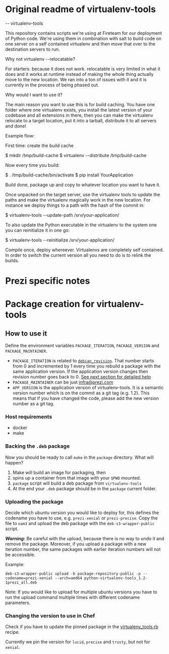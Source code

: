 # Original readme of virtualenv-tools

-- virtualenv-tools

This repository contains scripts we're using at Fireteam for our
deployment of Python code.  We're using them in combination with
salt to build code on one server on a self contained virtualenv
and then move that over to the destination servers to run.

Why not virtualenv --relocatable?

 For starters: because it does not work.  relocatable is very
 limited in what it does and it works at runtime instead of
 making the whole thing actually move to the new location.  We
 ran into a ton of issues with it and it is currently in the
 process of being phased out.

Why would I want to use it?

 The main reason you want to use this is for build caching.  You
 have one folder where one virtualenv exists, you install the
 latest version of your codebase and all extensions in there, then
 you can make the virtualenv relocate to a target location, put it
 into a tarball, distribute it to all servers and done!

Example flow:

 First time: create the build cache

   $ mkdir /tmp/build-cache
   $ virtualenv --distribute /tmp/build-cache

 Now every time you build:

   $ . /tmp/build-cache/bin/activate
   $ pip install YourApplication

 Build done, package up and copy to whatever location you want to have
 it.

 Once unpacked on the target server, use the virtualenv tools to
 update the paths and make the virtualenv magically work in the new
 location.  For instance we deploy things to a path with the
 hash of the commit in:

   $ virtualenv-tools --update-path /srv/your-application/<hash>

 To also update the Python executable in the virtualenv to the
 system one you can reinitialize it in one go:

   $ virtualenv-tools --reinitialize /srv/your-application/<hash>


Compile once, deploy whereever.  Virtualenvs are completely self
contained.  In order to switch the current version all you need to
do is to relink the builds.

# Prezi specific notes

# Package creation for virtualenv-tools

## How to use it

Define the environment variables `PACKAGE_ITERATION`, `PACKAGE_VERSION` and
`PACKAGE_MAINTAINER`.

- `PACKAGE_ITERATION` is related to
[`debian_revision`](https://www.debian.org/doc/debian-policy/ch-controlfields.html#s-f-Version).
That number starts from 0 and incremented by 1 every time you rebuild a
package with the same application version. If the application version
changes then revision number goes back to 0.
[See next section for detailed help](#choosing-iteration-number)
- `PACKAGE_MAINTAINER` can be just infra@prezi.com
- `APP_VERSION` is the application version of virtualenv-tools. It is a semantic
version number which is on the commit as a git tag (e.g. 1.2). This means that if
you have changed the code, please add the new version number as a git tag.

### Host requirements

- docker
- make

### Backing the `.deb` package

Now you should be ready to call `make` in the `package` directory. What will happen?

1. Make will build an image for packaging, then
2. spins up a container from that image with your `$PWD` mounted.
3. `package` script will build a deb package from `virtualenv-tools`
5. At the end your `.deb` package should be in the `package` current folder.

### Uploading the package

Decide which ubuntu version you would like to deploy for, this defines the codename
you have to use, e.g. `prezi-xenial` or `prezi-precise`.
Copy the file to `oam3` and upload the deb package with the `deb-s3-wrapper-public` script.

***Warning:*** Be careful with the upload, because there is no way to undo it and remove the package. Moreover, if you upload a package with a new iteration number, the same packages with earlier iteration numbers will not be accessible.


Example:
```
deb-s3-wrapper-public upload -b package-repository-public -p --codename=prezi-xenial --arch=amd64 python-virtualenv-tools_1.2-1prezi_all.deb
```

Note: If you would like to upload for multiple ubuntu versions you have to run the upload command multiple times with different codename parameters.

### Changing the version to use in Chef
Check if you have to update the pinned package in the
[virtualenv_tools.rb](https://github.com/prezi/prezi-chef/blob/master/cookbooks/python/recipes/virtualenv_tools.rb) recipe.

Currently we pin the version for `lucid`, `precise` and `trusty`, but not for `xenial`.
